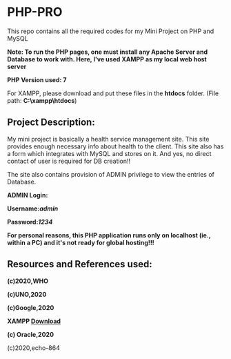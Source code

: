 # PHP-PRO
This repo contains all the required codes for my Mini Project on PHP and MySQL

__Note: To run the PHP pages, one must install any Apache Server and Database to work with. Here, I've used XAMPP as my local web host server__

__PHP Version used: 7__

For XAMPP, please download and put these files in the __htdocs__ folder. (File path: __C:\\xampp\htdocs__)

## Project Description:
My mini project is basically a health service management site. This site provides enough necessary info about health to the client. This site also has a form which integrates with MySQL and stores on it. And yes, no direct contact of user is required for DB creation!!

The site also contains provision of ADMIN privilege to view the entries of Database.

__ADMIN Login:__

  __Username:*admin*__
  
  __Password:*1234*__


__For personal reasons, this PHP application runs only on localhost (ie., within a PC) and it's not ready for global hosting!!!__

## Resources and References used:

__(c)2020,WHO__ 

__(c)UNO,2020__

__(c)Google,2020__

__XAMPP [Download](https://www.apachefriends.org/index.html)__

__(c) Oracle,2020__

(c)2020,echo-864
